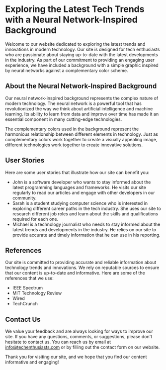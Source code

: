 <!--font:Montserrat-->

# Exploring the Latest Tech Trends with a Neural Network-Inspired Background

Welcome to our website dedicated to exploring the latest trends and innovations in modern technology. Our site is designed for tech enthusiasts who are passionate about staying up-to-date with the latest developments in the industry. As part of our commitment to providing an engaging user experience, we have included a background with a simple graphic inspired by neural networks against a complementary color scheme.

## About the Neural Network-Inspired Background

Our neural network-inspired background represents the complex nature of modern technology. The neural network is a powerful tool that has revolutionized the way we think about artificial intelligence and machine learning. Its ability to learn from data and improve over time has made it an essential component in many cutting-edge technologies.

The complementary colors used in the background represent the harmonious relationship between different elements in technology. Just as complementary colors work together to create a visually appealing image, different technologies work together to create innovative solutions.

## User Stories

Here are some user stories that illustrate how our site can benefit you:

- John is a software developer who wants to stay informed about the latest programming languages and frameworks. He visits our site regularly to read our articles and engage with other developers in our community.
- Sarah is a student studying computer science who is interested in exploring different career paths in the tech industry. She uses our site to research different job roles and learn about the skills and qualifications required for each one.
- Michael is a technology journalist who needs to stay informed about the latest trends and developments in the industry. He relies on our site to provide accurate and timely information that he can use in his reporting.

## References

Our site is committed to providing accurate and reliable information about technology trends and innovations. We rely on reputable sources to ensure that our content is up-to-date and informative. Here are some of the references that we use:

- IEEE Spectrum
- MIT Technology Review
- Wired
- TechCrunch

## Contact Us

We value your feedback and are always looking for ways to improve our site. If you have any questions, comments, or suggestions, please don't hesitate to contact us. You can reach us by email at [info@techenthusiasts.com](mailto:info@techenthusiasts.com) or by filling out the contact form on our website.

Thank you for visiting our site, and we hope that you find our content informative and engaging!

<!--

Write me content for website with wallpaper which alt text is:

"A wallpaper with a simple graphic of a neural network, against a background of complementary colors."

The name/title of the page should not be 1:1 copy of the alt text but rather a real content of the website which is using this wallpaper.

- Use markdown format 
- Start with heading
- Heading should be short and concise
- The content should look like a real website 
- The website should not be about the wallpaper, wallpaper is just a related background
- Heading should be contain work "wallpaper" or "background"
- Include real sections like references, contact, user stories, etc. use things relevant to the page purpose.
- Feel free to use structure like headings, bullets, numbering, blockquotes, paragraphs, horizontal lines, etc.
- You can use formatting like bold or _italic_
- You can include UTF-8 emojis
- Links should be only #hash anchors (and you can refer to the document itself)
- Do not include images


---


# NeuralNet Wallpaper for Tech Enthusiasts

Welcome to our website for tech enthusiasts! Our site is dedicated to providing the latest updates and insights on technology trends, innovations, and breakthroughs. As part of our commitment to providing an engaging user experience, we have included a wallpaper with a simple graphic of a neural network against a background of complementary colors.

## About the Wallpaper

The neural network wallpaper on our site represents the intricate and complex nature of modern technology. The neural network is a powerful tool that has revolutionized the way we think about artificial intelligence and machine learning. Its ability to learn from data and improve over time has made it an essential component in many cutting-edge technologies.

The complementary colors used in the background of the wallpaper represent the harmonious relationship between different elements in technology. Just as complementary colors work together to create a visually appealing image, different technologies work together to create innovative solutions.

## User Stories

Our site is designed for tech enthusiasts who are passionate about staying up-to-date with the latest developments in the industry. Here are some user stories that illustrate how our site can benefit you:

- John is a software developer who wants to stay informed about the latest programming languages and frameworks. He visits our site regularly to read our articles and engage with other developers in our community.
- Sarah is a student studying computer science who is interested in exploring different career paths in the tech industry. She uses our site to research different job roles and learn about the skills and qualifications required for each one.
- Michael is a technology journalist who needs to stay informed about the latest trends and developments in the industry. He relies on our site to provide accurate and timely information that he can use in his reporting.

## References

Our site is committed to providing accurate and reliable information about technology trends and innovations. We rely on reputable sources to ensure that our content is up-to-date and informative. Here are some of the references that we use:

- IEEE Spectrum
- MIT Technology Review
- Wired
- TechCrunch

## Contact Us

We value your feedback and are always looking for ways to improve our site. If you have any questions, comments, or suggestions, please don't hesitate to contact us. You can reach us by email at [info@techenthusiasts.com](mailto:info@techenthusiasts.com) or by filling out the contact form on our website.

Thank you for visiting our site, and we hope that you find our content informative and engaging!


---


Heading should not include word "wallpaper". The website should not be about the wallpaper itself, wallpaper is just a related background, rewrite whole content.


---


# Exploring the Intricacies of Modern Technology with a Neural Network Background

Welcome to our website dedicated to exploring the latest trends and innovations in modern technology. As part of our commitment to providing an engaging user experience, we have included a background with a simple graphic of a neural network against a complementary color scheme.

## About the Neural Network Background

The neural network background on our site represents the complex nature of modern technology. The neural network is a powerful tool that has revolutionized the way we think about artificial intelligence and machine learning. Its ability to learn from data and improve over time has made it an essential component in many cutting-edge technologies.

The complementary colors used in the background represent the harmonious relationship between different elements in technology. Just as complementary colors work together to create a visually appealing image, different technologies work together to create innovative solutions.

## User Stories

Our site is designed for tech enthusiasts who are passionate about staying up-to-date with the latest developments in the industry. Here are some user stories that illustrate how our site can benefit you:

- John is a software developer who wants to stay informed about the latest programming languages and frameworks. He visits our site regularly to read our articles and engage with other developers in our community.
- Sarah is a student studying computer science who is interested in exploring different career paths in the tech industry. She uses our site to research different job roles and learn about the skills and qualifications required for each one.
- Michael is a technology journalist who needs to stay informed about the latest trends and developments in the industry. He relies on our site to provide accurate and timely information that he can use in his reporting.

## References

Our site is committed to providing accurate and reliable information about technology trends and innovations. We rely on reputable sources to ensure that our content is up-to-date and informative. Here are some of the references that we use:

- IEEE Spectrum
- MIT Technology Review
- Wired
- TechCrunch

## Contact Us

We value your feedback and are always looking for ways to improve our site. If you have any questions, comments, or suggestions, please don't hesitate to contact us. You can reach us by email at [info@techenthusiasts.com](mailto:info@techenthusiasts.com) or by filling out the contact form on our website.

Thank you for visiting our site, and we hope that you find our content informative and engaging!


---


Heading is too long, rewrite whole content.


---


# Discover the Latest Tech Trends with a Neural Network-Inspired Background

Welcome to our website dedicated to exploring the latest trends and innovations in modern technology. As part of our commitment to providing an engaging user experience, we have included a background with a simple graphic inspired by neural networks against a complementary color scheme.

## About the Neural Network-Inspired Background

Our neural network-inspired background represents the complex nature of modern technology. The neural network is a powerful tool that has revolutionized the way we think about artificial intelligence and machine learning. Its ability to learn from data and improve over time has made it an essential component in many cutting-edge technologies.

The complementary colors used in the background represent the harmonious relationship between different elements in technology. Just as complementary colors work together to create a visually appealing image, different technologies work together to create innovative solutions.

## User Stories

Our site is designed for tech enthusiasts who are passionate about staying up-to-date with the latest developments in the industry. Here are some user stories that illustrate how our site can benefit you:

- John is a software developer who wants to stay informed about the latest programming languages and frameworks. He visits our site regularly to read our articles and engage with other developers in our community.
- Sarah is a student studying computer science who is interested in exploring different career paths in the tech industry. She uses our site to research different job roles and learn about the skills and qualifications required for each one.
- Michael is a technology journalist who needs to stay informed about the latest trends and developments in the industry. He relies on our site to provide accurate and timely information that he can use in his reporting.

## References

Our site is committed to providing accurate and reliable information about technology trends and innovations. We rely on reputable sources to ensure that our content is up-to-date and informative. Here are some of the references that we use:

- IEEE Spectrum
- MIT Technology Review
- Wired
- TechCrunch

## Contact Us

We value your feedback and are always looking for ways to improve our site. If you have any questions, comments, or suggestions, please don't hesitate to contact us. You can reach us by email at [info@techenthusiasts.com](mailto:info@techenthusiasts.com) or by filling out the contact form on our website.

Thank you for visiting our site, and we hope that you find our content informative and engaging!


---


Heading is too long, rewrite whole content.


---


# Exploring the Latest Tech Trends with a Neural Network-Inspired Background

Welcome to our website dedicated to exploring the latest trends and innovations in modern technology. Our site is designed for tech enthusiasts who are passionate about staying up-to-date with the latest developments in the industry. As part of our commitment to providing an engaging user experience, we have included a background with a simple graphic inspired by neural networks against a complementary color scheme.

## About the Neural Network-Inspired Background

Our neural network-inspired background represents the complex nature of modern technology. The neural network is a powerful tool that has revolutionized the way we think about artificial intelligence and machine learning. Its ability to learn from data and improve over time has made it an essential component in many cutting-edge technologies.

The complementary colors used in the background represent the harmonious relationship between different elements in technology. Just as complementary colors work together to create a visually appealing image, different technologies work together to create innovative solutions.

## User Stories

Here are some user stories that illustrate how our site can benefit you:

- John is a software developer who wants to stay informed about the latest programming languages and frameworks. He visits our site regularly to read our articles and engage with other developers in our community.
- Sarah is a student studying computer science who is interested in exploring different career paths in the tech industry. She uses our site to research different job roles and learn about the skills and qualifications required for each one.
- Michael is a technology journalist who needs to stay informed about the latest trends and developments in the industry. He relies on our site to provide accurate and timely information that he can use in his reporting.

## References

Our site is committed to providing accurate and reliable information about technology trends and innovations. We rely on reputable sources to ensure that our content is up-to-date and informative. Here are some of the references that we use:

- IEEE Spectrum
- MIT Technology Review
- Wired
- TechCrunch

## Contact Us

We value your feedback and are always looking for ways to improve our site. If you have any questions, comments, or suggestions, please don't hesitate to contact us. You can reach us by email at [info@techenthusiasts.com](mailto:info@techenthusiasts.com) or by filling out the contact form on our website.

Thank you for visiting our site, and we hope that you find our content informative and engaging!


---


Write me a Google font which is best fitting for the website.

Pick from the list:
- Poppins
- Lato
- Great Vibes
- Lobster
- Open Sans
- Exo 2
- Alegreya
- IBM Plex Sans
- Orbitron
- Montserrat
- Dancing Script
- Playfair Display
- Inter
- Roboto
- Futura
- Raleway
- Barlow Condensed


Write just the font name nothing else.


---


Montserrat

-->
